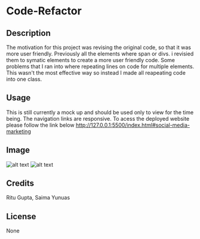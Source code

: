 # Code-Refactor

## Description

The motivation for this project was revising the original code, so that it was more user friendly. Previously all the elements where span or divs. i revisied them to symatic elements to create a more user friendly code. Some problems that I ran into where repeating lines on code for multiple elements. This wasn't the most effective way so instead I made all reapeating code into one class.

## Usage

This is still currently a mock up and should be used only to view for the time being. The navigation links are responsive. To acess the deployed website please follow the link below
http://127.0.0.1:5500/index.html#social-media-marketing

## Image
![alt text](image.png)
![alt text](image-1.png)

## Credits

Ritu Gupta, Saima Yunuas

## License 
None